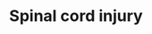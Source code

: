 ---
annotations:
- id: DOID:319
  parent: central nervous system disease
  type: Disease Ontology
  value: spinal cord disease
- id: CL:0002606
  parent: animal cell
  type: Cell Type Ontology
  value: astrocyte of the spinal cord
- id: PW:0000013
  parent: disease pathway
  type: Pathway Ontology
  value: disease pathway
- id: DOID:2055
  parent: disease of mental health
  type: Disease Ontology
  value: post-traumatic stress disorder
authors:
- Nsalomonis
- Egonw
- MaintBot
- DMicael
- Evelo
- AlexanderPico
- Mkutmon
- Lindarieswijk
- Eweitz
citedin:
- link: PMC7645421
  title: Unraveling the blood transcriptome after real-life exposure of Wistar-rats
    to PM2.5, PM1 and water-soluble metals in the ambient air (2020)
- link: PMC7811506
  title: Organophosphorus flame retardants are developmental neurotoxicants in a rat
    primary brainsphere in vitro model (2020)
description: This pathway provides an overview of cell types, therapeutic targets,
  drugs, new proposed targets and pathways implicated in spinal cord injury. Spinal
  cord injury is a complex multi-step process that involves the regulation of gene
  expression and signaling in motor neurons, oligodentrocytes, microglia, and astrocytes
  that trigger immediate immune responses lasting several weeks. Within 24 hours,
  chemoattractants  and cytokines released from the site of injury activate neutrophils
  which further recruit B and T cells or recruit monocytes that ultimately result
  in infiltration and activation by microglia and macrophages. These immune responses
  result in inflammation, excitotoxicity, cell death, formation of glial scar, and
  suppression of axonal regeneration. An increase in the expression of cell cycle
  genes further results in proliferation of astrocytes and microglia that leads to
  apoptosis and necrosis of oligodentrocytes and neurons.
last-edited: 2021-11-23
organisms:
- Rattus norvegicus
redirect_from:
- /index.php/Pathway:WP2433
- /instance/WP2433
- /instance/WP2433_rr120271
revision: r120271
schema-jsonld:
- '@context': https://schema.org/
  '@id': https://wikipathways.github.io/pathways/WP2433.html
  '@type': Dataset
  creator:
    '@type': Organization
    name: WikiPathways
  description: This pathway provides an overview of cell types, therapeutic targets,
    drugs, new proposed targets and pathways implicated in spinal cord injury. Spinal
    cord injury is a complex multi-step process that involves the regulation of gene
    expression and signaling in motor neurons, oligodentrocytes, microglia, and astrocytes
    that trigger immediate immune responses lasting several weeks. Within 24 hours,
    chemoattractants  and cytokines released from the site of injury activate neutrophils
    which further recruit B and T cells or recruit monocytes that ultimately result
    in infiltration and activation by microglia and macrophages. These immune responses
    result in inflammation, excitotoxicity, cell death, formation of glial scar, and
    suppression of axonal regeneration. An increase in the expression of cell cycle
    genes further results in proliferation of astrocytes and microglia that leads
    to apoptosis and necrosis of oligodentrocytes and neurons.
  keywords:
  - Acan
  - Anxa1
  - Aqp4
  - Arachidonic acid
  - Arg1
  - Bcan
  - Bdnf
  - Btg2
  - C5
  - Casp3
  - Ccl2
  - Ccnd1
  - Ccng1
  - Ccr2
  - Cd47
  - Cdk1
  - Cdk2
  - Cdk4
  - Chst11
  - Col2a1
  - Col4a1
  - Cspg4
  - Cxcl1
  - Cxcl10
  - Cxcl2
  - E2f1
  - E2f5
  - Efnb2
  - Egr1
  - Epha4
  - FK506
  - Fcgr2a
  - Fkbp1a
  - Fos
  - Gadd45a
  - Gap43
  - Gdnf
  - Gfap
  - Gja1
  - Grin1
  - Icam1
  - Ifng
  - Il1a
  - Il1b
  - Il1r1
  - Il2
  - Il4
  - Il6
  - Klk8
  - LTB4
  - Lilrb3
  - Ltb
  - Ltb4r
  - Mag
  - Mapk1
  - Mapk3
  - Mbp
  - Mir23b
  - Mmp12
  - Mmp9
  - Myc
  - 'NO'
  - Ncan
  - Ngfr
  - Nos1
  - Nos2
  - Nox4
  - Nr4a1
  - Ntn1
  - Olomoucine
  - Omg
  - PGH2
  - PTGS2
  - Pdyn
  - Pla2g2a
  - Pla2g5
  - Pla2g6
  - Plxna2
  - Ppp3ca
  - Prb1
  - Prkca
  - Ptpra
  - Ptprz1
  - Rb1
  - Rgma
  - Rhoa
  - Rhob
  - Rhoc
  - Rock2
  - Rtn4
  - Rtn4r
  - Selp
  - Sema6a
  - Slit1
  - Slit2
  - Slit3
  - Sox9
  - Tacr1
  - Tgfb1
  - Tlr4
  - Tnf
  - Tnfsf13
  - Tnfsf13b
  - Tp53
  - Vcan
  - Vim
  - Xylt1
  - Zfp36
  - melittin
  license: CC0
  name: Spinal cord injury
seo: CreativeWork
title: Spinal cord injury
wpid: WP2433
---